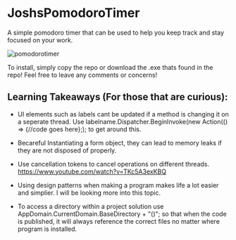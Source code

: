 # JoshsPomodoroTimer
A simple pomodoro timer that can be used to help you keep track and stay focused on your work.

![pomodorotimer](https://user-images.githubusercontent.com/55113224/229462544-f7df4b6e-e893-4f39-aba7-e11d46930a10.gif)


To install, simply copy the repo or download the .exe thats found in the repo! Feel free to leave any comments or concerns!

<h2>Learning Takeaways (For those that are curious):</h2> 

 - UI elements such as labels cant be updated if a method is changing it
on a seperate thread. Use labelname.Dispatcher.BeginInvoke(new Action(() => {//code goes here};); to get around this.

- Becareful Instantiating a form object, they can lead to memory leaks
if they are not disposed of properly.

- Use cancellation tokens to cancel operations on different threads.
https://www.youtube.com/watch?v=TKc5A3exKBQ

- Using design patterns when making a program makes life a lot easier and simplier. I will be looking more into this topic.

- To access a directory within a project solution use AppDomain.CurrentDomain.BaseDirectory + "()"; so that when the code is published, it will always reference the correct files no matter where program is installed.


